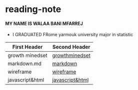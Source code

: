 # reading-note
#### MY NAME IS WALAA BANI MFARREJ 
* I GRADUATED FRome yarmouk university major in statistic 

| First Header  | Second Header |
| ------------- | ------------- |
| growth minedset  | [growthminedset](https://github.com/walaamohammad/reading-note/blob/main/growthminedset)  |
| markdown.md | [markdown](https://github.com/walaamohammad/reading-note/blob/main/markdown)  |
| wireframe | [wireframe](https://github.com/walaamohammad/reading-note/blob/main/wireframe%26html)  |
| javascript&html  | [javascript&html](https://github.com/walaamohammad/reading-note/blob/main/javascripts)  |
